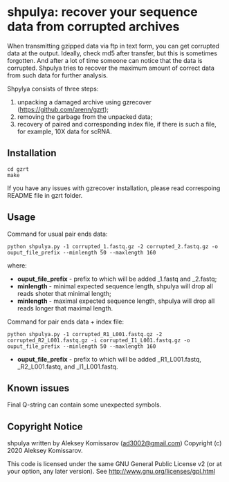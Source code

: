 # shpulya: recover your sequence data from corrupted archives

When transmitting gzipped data via ftp in text form, you can get corrupted data at the output. Ideally, check md5 after transfer, but this is sometimes forgotten. And after a lot of time someone can notice that the data is corrupted. Shpulya tries to recover the maximum amount of correct data from such data for further analysis.

Shpylya consists of three steps:

1) unpacking a damaged archive using gzrecover (https://github.com/arenn/gzrt);
2) removing the garbage from the unpacked data;
3) recovery of paired and corresponding index file, if there is such a file, for example, 10Х data for scRNA.

## Installation

```
cd gzrt
make
```

If you have any issues with gzrecover installation, please read correspoing README file in gzrt folder.

## Usage

Command for usual pair ends data:

```
python shpulya.py -1 corrupted_1.fastq.gz -2 corrupted_2.fastq.gz -o ouput_file_prefix --minlength 50 --maxlength 160
```

where:

- **ouput_file_prefix** - prefix to which will be added _1.fastq and _2.fastq;
- **minlength** - minimal expected sequence length, shpulya will drop all reads shoter that minimal length;
- **minlength** - maximal expected sequence length, shpulya will drop all reads longer that maximal length.

Command for pair ends data + index file:

```
python shpulya.py -1 corrupted_R1_L001.fastq.gz -2 corrupted_R2_L001.fastq.gz -i corrupted_I1_L001.fastq.gz -o ouput_file_prefix --minlength 50 --maxlength 160
```

- **ouput_file_prefix** - prefix to which will be added _R1_L001.fastq, _R2_L001.fastq, and _I1_L001.fastq.

## Known issues

Final Q-string can contain some unexpected symbols.

## Copyright Notice

shpulya written by Aleksey Komissarov (ad3002@gmail.com)
Copyright (c) 2020 Aleksey Komissarov. 

This code is licensed under the same GNU General Public License v2
(or at your option, any later version).  See
http://www.gnu.org/licenses/gpl.html
